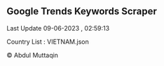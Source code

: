 

## Google Trends Keywords Scraper 
 
Last Update 09-06-2023 , 02:59:13

Country List :
VIETNAM.json



© Abdul Muttaqin 

